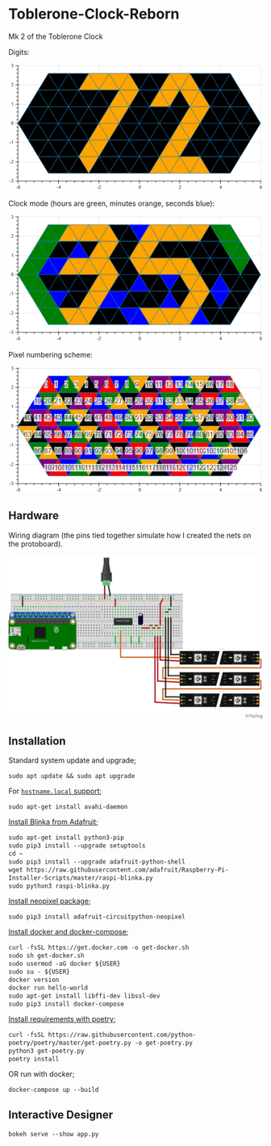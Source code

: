 # Toblerone-Clock-Reborn
Mk 2 of the Toblerone Clock

Digits:

![Numbers](images/demo.png)

Clock mode (hours are green, minutes orange, seconds blue):

![Clock mode](images/clock.png)

Pixel numbering scheme:

![Numbering](images/numbering.png)

## Hardware

Wiring diagram (the pins tied together simulate how I created the nets on the protoboard).

![Wiring diagram](images/wiring.png)

## Installation

Standard system update and upgrade;
```
sudo apt update && sudo apt upgrade
```

For [`hostname.local` support](https://www.howtogeek.com/167190/how-and-why-to-assign-the-.local-domain-to-your-raspberry-pi/);
```
sudo apt-get install avahi-daemon
```

[Install Blinka from Adafruit](https://learn.adafruit.com/circuitpython-on-raspberrypi-linux?view=all);
```
sudo apt-get install python3-pip
sudo pip3 install --upgrade setuptools
cd ~
sudo pip3 install --upgrade adafruit-python-shell
wget https://raw.githubusercontent.com/adafruit/Raspberry-Pi-Installer-Scripts/master/raspi-blinka.py
sudo python3 raspi-blinka.py
```

[Install neopixel package](https://github.com/adafruit/Adafruit_CircuitPython_NeoPixel);
```
sudo pip3 install adafruit-circuitpython-neopixel
```

[Install docker and docker-compose](https://devdojo.com/bobbyiliev/how-to-install-docker-and-docker-compose-on-raspberry-pi);
```
curl -fsSL https://get.docker.com -o get-docker.sh
sudo sh get-docker.sh
sudo usermod -aG docker ${USER}
sudo su - ${USER}
docker version
docker run hello-world
sudo apt-get install libffi-dev libssl-dev
sudo pip3 install docker-compose
```

[Install requirements with poetry](https://python-poetry.org/docs/basic-usage/);
```
curl -fsSL https://raw.githubusercontent.com/python-poetry/poetry/master/get-poetry.py -o get-poetry.py
python3 get-poetry.py
poetry install
```

OR run with docker;
```
docker-compose up --build
```

## Interactive Designer

```
bokeh serve --show app.py
```
